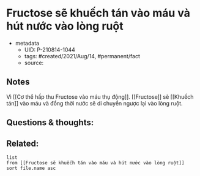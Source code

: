 ---
---

# Fructose sẽ khuếch tán vào máu và hút nước vào lòng ruột

- metadata
	- UID: P-210814-1044
	- tags: #created/2021/Aug/14, #permanent/fact 
	- source: 

## Notes
Vì [[Cơ thể hấp thu Fructose vào máu thụ động]]. [[Fructose]] sẽ [[Khuếch tán]] vào máu và đồng thời nước sẽ di chuyển ngược lại vào lòng ruột.

## Questions & thoughts:

## Related:
```dataview
list
from [[Fructose sẽ khuếch tán vào máu và hút nước vào lòng ruột]]
sort file.name asc
```
